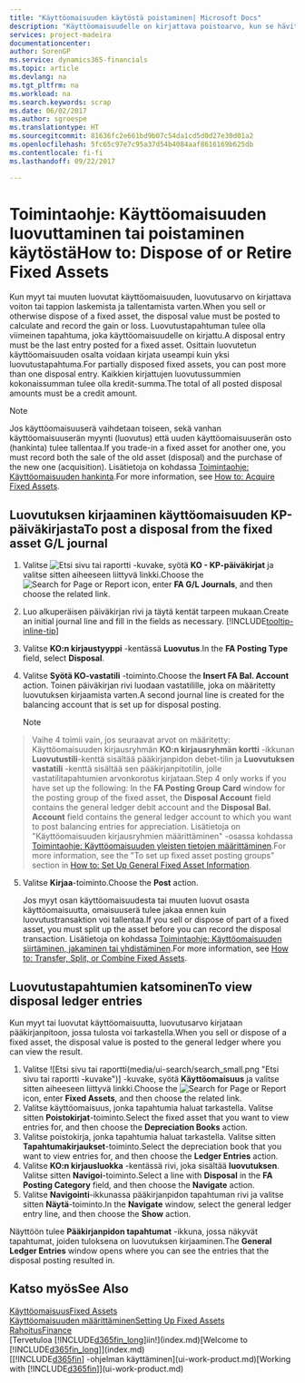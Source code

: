 ```yaml
---
title: "Käyttöomaisuuden käytöstä poistaminen| Microsoft Docs"
description: "Käyttöomaisuudelle on kirjattava poistoarvo, kun se hävitetään, myydään tai poistetaan käytöstä."
services: project-madeira
documentationcenter: 
author: SorenGP
ms.service: dynamics365-financials
ms.topic: article
ms.devlang: na
ms.tgt_pltfrm: na
ms.workload: na
ms.search.keywords: scrap
ms.date: 06/02/2017
ms.author: sgroespe
ms.translationtype: HT
ms.sourcegitcommit: 81636fc2e661bd9b07c54da1cd5d0d27e30d01a2
ms.openlocfilehash: 5fc65c97e7c95a37d54b4084aaf8616169b625db
ms.contentlocale: fi-fi
ms.lasthandoff: 09/22/2017

---
```

# <a name="how-to-dispose-of-or-retire-fixed-assets"></a><span data-ttu-id="ba609-103">Toimintaohje: Käyttöomaisuuden luovuttaminen tai poistaminen käytöstä</span><span class="sxs-lookup"><span data-stu-id="ba609-103">How to: Dispose of or Retire Fixed Assets</span></span>
<span data-ttu-id="ba609-104">Kun myyt tai muuten luovutat käyttöomaisuuden, luovutusarvo on kirjattava voiton tai tappion laskemista ja tallentamista varten.</span><span class="sxs-lookup"><span data-stu-id="ba609-104">When you sell or otherwise dispose of a fixed asset, the disposal value must be posted to calculate and record the gain or loss.</span></span> <span data-ttu-id="ba609-105">Luovutustapahtuman tulee olla viimeinen tapahtuma, joka käyttöomaisuudelle on kirjattu.</span><span class="sxs-lookup"><span data-stu-id="ba609-105">A disposal entry must be the last entry posted for a fixed asset.</span></span> <span data-ttu-id="ba609-106">Osittain luovutetun käyttöomaisuuden osalta voidaan kirjata useampi kuin yksi luovutustapahtuma.</span><span class="sxs-lookup"><span data-stu-id="ba609-106">For partially disposed fixed assets, you can post more than one disposal entry.</span></span> <span data-ttu-id="ba609-107">Kaikkien kirjattujen luovutussummien kokonaissumman tulee olla kredit-summa.</span><span class="sxs-lookup"><span data-stu-id="ba609-107">The total of all posted disposal amounts must be a credit amount.</span></span>  

> [!NOTE]  
>   <span data-ttu-id="ba609-108">Jos käyttöomaisuuserä vaihdetaan toiseen, sekä vanhan käyttöomaisuuserän myynti (luovutus) että uuden käyttöomaisuuserän osto (hankinta) tulee tallentaa.</span><span class="sxs-lookup"><span data-stu-id="ba609-108">If you trade-in a fixed asset for another one, you must record both the sale of the old asset (disposal) and the purchase of the new one (acquisition).</span></span> <span data-ttu-id="ba609-109">Lisätietoja on kohdassa [Toimintaohje: Käyttöomaisuuden hankinta](fa-how-acquire.md).</span><span class="sxs-lookup"><span data-stu-id="ba609-109">For more information, see [How to: Acquire Fixed Assets](fa-how-acquire.md).</span></span>  

## <a name="to-post-a-disposal-from-the-fixed-asset-gl-journal"></a><span data-ttu-id="ba609-110">Luovutuksen kirjaaminen käyttöomaisuuden KP-päiväkirjasta</span><span class="sxs-lookup"><span data-stu-id="ba609-110">To post a disposal from the fixed asset G/L journal</span></span>
1. <span data-ttu-id="ba609-111">Valitse ![Etsi sivu tai raportti](media/ui-search/search_small.png "Etsi sivu tai raportti -kuvake") -kuvake, syötä **KO - KP-päiväkirjat** ja valitse sitten aiheeseen liittyvä linkki.</span><span class="sxs-lookup"><span data-stu-id="ba609-111">Choose the ![Search for Page or Report](media/ui-search/search_small.png "Search for Page or Report icon") icon, enter **FA G/L Journals**, and then choose the related link.</span></span>  
2. <span data-ttu-id="ba609-112">Luo alkuperäisen päiväkirjan rivi ja täytä kentät tarpeen mukaan.</span><span class="sxs-lookup"><span data-stu-id="ba609-112">Create an initial journal line and fill in the fields as necessary.</span></span> [!INCLUDE[tooltip-inline-tip](includes/tooltip-inline-tip_md.md)]  
3. <span data-ttu-id="ba609-113">Valitse **KO:n kirjaustyyppi** -kentässä **Luovutus**.</span><span class="sxs-lookup"><span data-stu-id="ba609-113">In the **FA Posting Type** field, select **Disposal**.</span></span>  
4. <span data-ttu-id="ba609-114">Valitse **Syötä KO-vastatili** -toiminto.</span><span class="sxs-lookup"><span data-stu-id="ba609-114">Choose the **Insert FA Bal. Account** action.</span></span> <span data-ttu-id="ba609-115">Toinen päiväkirjan rivi luodaan vastatilille, joka on määritetty luovutuksen kirjaamista varten.</span><span class="sxs-lookup"><span data-stu-id="ba609-115">A second journal line is created for the balancing account that is set up for disposal posting.</span></span>  

    > [!NOTE]  
>   <span data-ttu-id="ba609-116">Vaihe 4 toimii vain, jos seuraavat arvot on määritetty: Käyttöomaisuuden kirjausryhmän **KO:n kirjausryhmän kortti** -ikkunan **Luovutustili**-kenttä sisältää pääkirjanpidon debet-tilin ja **Luovutuksen vastatili** -kenttä sisältää sen pääkirjanpitotilin, jolle vastatilitapahtumien arvonkorotus kirjataan.</span><span class="sxs-lookup"><span data-stu-id="ba609-116">Step 4 only works if you have set up the following: In the **FA Posting Group Card** window for the posting group of the fixed asset, the **Disposal Account** field contains the general ledger debit account and the **Disposal Bal. Account** field contains the general ledger account to which you want to post balancing entries for appreciation.</span></span> <span data-ttu-id="ba609-117">Lisätietoja on "Käyttöomaisuuden kirjausryhmien määrittäminen" -osassa kohdassa [Toimintaohje: Käyttöomaisuuden yleisten tietojen määrittäminen](fa-how-setup-general.md).</span><span class="sxs-lookup"><span data-stu-id="ba609-117">For more information, see the "To set up fixed asset posting groups" section in [How to: Set Up General Fixed Asset Information](fa-how-setup-general.md).</span></span>  
5. <span data-ttu-id="ba609-118">Valitse **Kirjaa**-toiminto.</span><span class="sxs-lookup"><span data-stu-id="ba609-118">Choose the **Post** action.</span></span>  

    <span data-ttu-id="ba609-119">Jos myyt osan käyttöomaisuudesta tai muuten luovut osasta käyttöomaisuutta, omaisuuserä tulee jakaa ennen kuin luovutustransaktion voi tallentaa.</span><span class="sxs-lookup"><span data-stu-id="ba609-119">If you sell or dispose of part of a fixed asset, you must split up the asset before you can record the disposal transaction.</span></span> <span data-ttu-id="ba609-120">Lisätietoja on kohdassa [Toimintaohje: Käyttöomaisuuden siirtäminen, jakaminen tai yhdistäminen](fa-how-trans-split-combine.md).</span><span class="sxs-lookup"><span data-stu-id="ba609-120">For more information, see [How to: Transfer, Split, or Combine Fixed Assets](fa-how-trans-split-combine.md).</span></span>  

## <a name="to-view-disposal-ledger-entries"></a><span data-ttu-id="ba609-121">Luovutustapahtumien katsominen</span><span class="sxs-lookup"><span data-stu-id="ba609-121">To view disposal ledger entries</span></span>
<span data-ttu-id="ba609-122">Kun myyt tai luovutat käyttöomaisuutta, luovutusarvo kirjataan pääkirjanpitoon, jossa tulosta voi tarkastella.</span><span class="sxs-lookup"><span data-stu-id="ba609-122">When you sell or dispose of a fixed asset, the disposal value is posted to the general ledger where you can view the result.</span></span>  

1. <span data-ttu-id="ba609-123">Valitse ![Etsi sivu tai raportti(media/ui-search/search_small.png "Etsi sivu tai raportti -kuvake")] -kuvake, syötä **Käyttöomaisuus** ja valitse sitten aiheeseen liittyvä linkki.</span><span class="sxs-lookup"><span data-stu-id="ba609-123">Choose the ![Search for Page or Report](media/ui-search/search_small.png "Search for Page or Report icon") icon, enter **Fixed Assets**, and then choose the related link.</span></span>  
2. <span data-ttu-id="ba609-124">Valitse käyttöomaisuus, jonka tapahtumia haluat tarkastella. Valitse sitten **Poistokirjat**-toiminto.</span><span class="sxs-lookup"><span data-stu-id="ba609-124">Select the fixed asset that you want to view entries for, and then choose the **Depreciation Books** action.</span></span>  
3. <span data-ttu-id="ba609-125">Valitse poistokirja, jonka tapahtumia haluat tarkastella. Valitse sitten **Tapahtumakirjaukset**-toiminto.</span><span class="sxs-lookup"><span data-stu-id="ba609-125">Select the depreciation book that you want to view entries for, and then choose the **Ledger Entries** action.</span></span>  
4. <span data-ttu-id="ba609-126">Valitse **KO:n kirjausluokka** -kentässä rivi, joka sisältää **luovutuksen**. Valitse sitten **Navigoi**-toiminto.</span><span class="sxs-lookup"><span data-stu-id="ba609-126">Select a line with **Disposal** in the **FA Posting Category** field, and then choose the **Navigate** action.</span></span>  
5. <span data-ttu-id="ba609-127">Valitse **Navigointi**-ikkunassa pääkirjanpidon tapahtuman rivi ja valitse sitten **Näytä**-toiminto.</span><span class="sxs-lookup"><span data-stu-id="ba609-127">In the **Navigate** window, select the general ledger entry line, and then choose the **Show** action.</span></span>  

<span data-ttu-id="ba609-128">Näyttöön tulee **Pääkirjanpidon tapahtumat** -ikkuna, jossa näkyvät tapahtumat, joiden tuloksena on luovutuksen kirjaaminen.</span><span class="sxs-lookup"><span data-stu-id="ba609-128">The **General Ledger Entries** window opens where you can see the entries that the disposal posting resulted in.</span></span>  

## <a name="see-also"></a><span data-ttu-id="ba609-129">Katso myös</span><span class="sxs-lookup"><span data-stu-id="ba609-129">See Also</span></span>
[<span data-ttu-id="ba609-130">Käyttöomaisuus</span><span class="sxs-lookup"><span data-stu-id="ba609-130">Fixed Assets</span></span>](fa-manage.md)  
[<span data-ttu-id="ba609-131">Käyttöomaisuuden määrittäminen</span><span class="sxs-lookup"><span data-stu-id="ba609-131">Setting Up Fixed Assets</span></span>](fa-setup.md)  
[<span data-ttu-id="ba609-132">Rahoitus</span><span class="sxs-lookup"><span data-stu-id="ba609-132">Finance</span></span>](finance.md)  
<span data-ttu-id="ba609-133">[Tervetuloa [!INCLUDE[d365fin_long](includes/d365fin_long_md.md)]iin!](index.md)</span><span class="sxs-lookup"><span data-stu-id="ba609-133">[Welcome to [!INCLUDE[d365fin_long](includes/d365fin_long_md.md)]](index.md)</span></span>  
<span data-ttu-id="ba609-134">[[!INCLUDE[d365fin](includes/d365fin_md.md)] -ohjelman käyttäminen](ui-work-product.md)</span><span class="sxs-lookup"><span data-stu-id="ba609-134">[Working with [!INCLUDE[d365fin](includes/d365fin_md.md)]](ui-work-product.md)</span></span>

